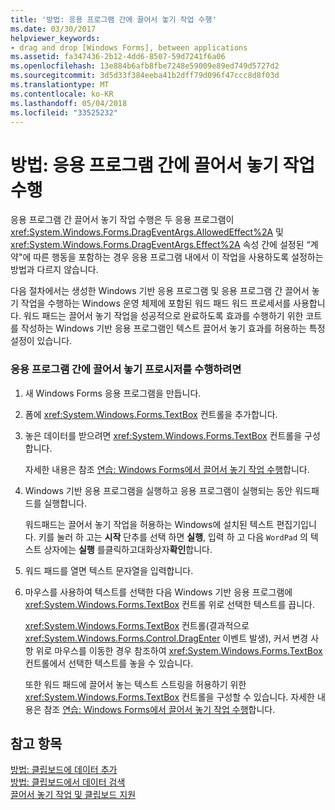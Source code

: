 ```yaml
---
title: '방법: 응용 프로그램 간에 끌어서 놓기 작업 수행'
ms.date: 03/30/2017
helpviewer_keywords:
- drag and drop [Windows Forms], between applications
ms.assetid: fa347436-2b12-4dd6-8507-59d7241f6a06
ms.openlocfilehash: 13e884b6afb8fbe7248e59009e89ed749d5727d2
ms.sourcegitcommit: 3d5d33f384eeba41b2dff79d096f47ccc8d8f03d
ms.translationtype: MT
ms.contentlocale: ko-KR
ms.lasthandoff: 05/04/2018
ms.locfileid: "33525232"
---
```

# <a name="how-to-perform-drag-and-drop-operations-between-applications"></a>방법: 응용 프로그램 간에 끌어서 놓기 작업 수행
응용 프로그램 간 끌어서 놓기 작업 수행은 두 응용 프로그램이 <xref:System.Windows.Forms.DragEventArgs.AllowedEffect%2A> 및 <xref:System.Windows.Forms.DragEventArgs.Effect%2A> 속성 간에 설정된 “계약"에 따른 행동을 포함하는 경우 응용 프로그램 내에서 이 작업을 사용하도록 설정하는 방법과 다르지 않습니다.  
  
 다음 절차에서는 생성한 Windows 기반 응용 프로그램 및 응용 프로그램 간 끌어서 놓기 작업을 수행하는 Windows 운영 체제에 포함된 워드 패드 워드 프로세서를 사용합니다. 워드 패드는 끌어서 놓기 작업을 성공적으로 완료하도록 효과를 수행하기 위한 코트를 작성하는 Windows 기반 응용 프로그램인 텍스트 끌어서 놓기 효과를 허용하는 특정 설정이 있습니다.  
  
### <a name="to-perform-a-drag-and-drop-procedure-between-applications"></a>응용 프로그램 간에 끌어서 놓기 프로시저를 수행하려면  
  
1.  새 Windows Forms 응용 프로그램을 만듭니다.  
  
2.  폼에 <xref:System.Windows.Forms.TextBox> 컨트롤을 추가합니다.  
  
3.  놓은 데이터를 받으려면 <xref:System.Windows.Forms.TextBox> 컨트롤을 구성합니다.  
  
     자세한 내용은 참조 [연습: Windows Forms에서 끌어서 놓기 작업 수행](../../../../docs/framework/winforms/advanced/walkthrough-performing-a-drag-and-drop-operation-in-windows-forms.md)합니다.  
  
4.  Windows 기반 응용 프로그램을 실행하고 응용 프로그램이 실행되는 동안 워드패드를 실행합니다.  
  
     워드패드는 끌어서 놓기 작업을 허용하는 Windows에 설치된 텍스트 편집기입니다. 키를 눌러 하 고는 **시작** 단추를 선택 하면 **실행**, 입력 하 고 다음 `WordPad` 의 텍스트 상자에는 **실행** 를클릭하고대화상자**확인**합니다.  
  
5.  워드 패드를 열면 텍스트 문자열을 입력합니다.  
  
6.  마우스를 사용하여 텍스트를 선택한 다음 Windows 기반 응용 프로그램에 <xref:System.Windows.Forms.TextBox> 컨트롤 위로 선택한 텍스트를 끕니다.  
  
     <xref:System.Windows.Forms.TextBox> 컨트롤(결과적으로 <xref:System.Windows.Forms.Control.DragEnter> 이벤트 발생), 커서 변경 사항 위로 마우스를 이동한 경우 참조하여 <xref:System.Windows.Forms.TextBox> 컨트롤에서 선택한 텍스트를 놓을 수 있습니다.  
  
     또한 워드 패드에 끌어서 놓는 텍스트 스트링을 허용하기 위한 <xref:System.Windows.Forms.TextBox> 컨트롤을 구성할 수 있습니다. 자세한 내용은 참조 [연습: Windows Forms에서 끌어서 놓기 작업 수행](../../../../docs/framework/winforms/advanced/walkthrough-performing-a-drag-and-drop-operation-in-windows-forms.md)합니다.  
  
## <a name="see-also"></a>참고 항목  
 [방법: 클립보드에 데이터 추가](../../../../docs/framework/winforms/advanced/how-to-add-data-to-the-clipboard.md)  
 [방법: 클립보드에서 데이터 검색](../../../../docs/framework/winforms/advanced/how-to-retrieve-data-from-the-clipboard.md)  
 [끌어서 놓기 작업 및 클립보드 지원](../../../../docs/framework/winforms/advanced/drag-and-drop-operations-and-clipboard-support.md)
